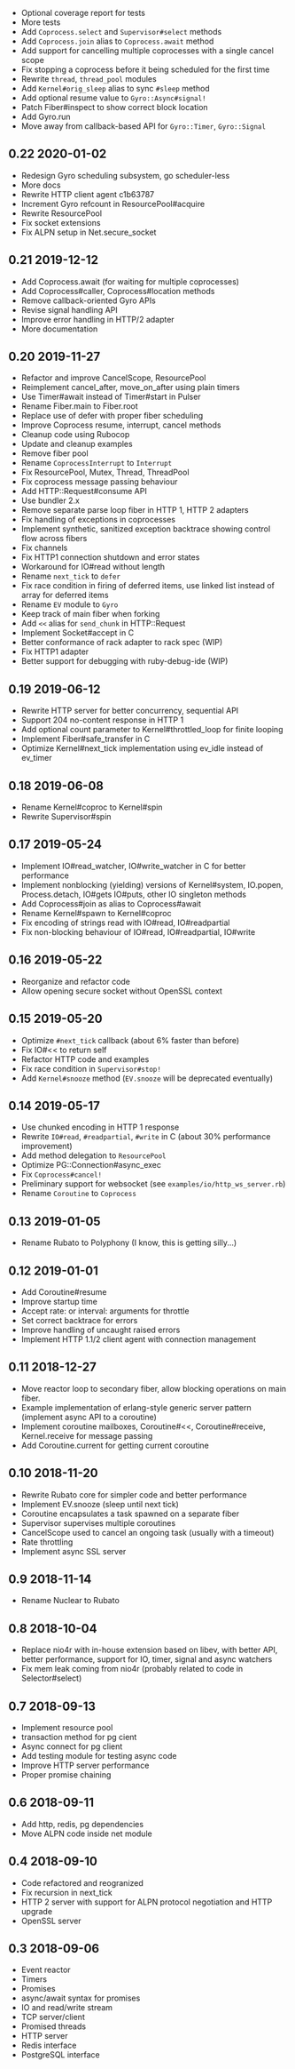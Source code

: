 * Optional coverage report for tests
* More tests
* Add `Coprocess.select` and `Supervisor#select` methods
* Add `Coprocess.join` alias to `Coprocess.await` method
* Add support for cancelling multiple coprocesses with a single cancel scope
* Fix stopping a coprocess before it being scheduled for the first time
* Rewrite `thread`, `thread_pool` modules
* Add `Kernel#orig_sleep` alias to sync `#sleep` method
* Add optional resume value to `Gyro::Async#signal!`
* Patch Fiber#inspect to show correct block location
* Add Gyro.run
* Move away from callback-based API for `Gyro::Timer`, `Gyro::Signal`

0.22 2020-01-02
---------------

* Redesign Gyro scheduling subsystem, go scheduler-less
* More docs
* Rewrite HTTP client agent c1b63787
* Increment Gyro refcount in ResourcePool#acquire
* Rewrite ResourcePool
* Fix socket extensions
* Fix ALPN setup in Net.secure_socket

0.21 2019-12-12
---------------

* Add Coprocess.await (for waiting for multiple coprocesses)
* Add Coprocess#caller, Coprocess#location methods
* Remove callback-oriented Gyro APIs
* Revise signal handling API
* Improve error handling in HTTP/2 adapter
* More documentation

0.20 2019-11-27
---------------

* Refactor and improve CancelScope, ResourcePool
* Reimplement cancel_after, move_on_after using plain timers
* Use Timer#await instead of Timer#start in Pulser
* Rename Fiber.main to Fiber.root
* Replace use of defer with proper fiber scheduling
* Improve Coprocess resume, interrupt, cancel methods
* Cleanup code using Rubocop
* Update and cleanup examples
* Remove fiber pool
* Rename `CoprocessInterrupt` to `Interrupt`
* Fix ResourcePool, Mutex, Thread, ThreadPool
* Fix coprocess message passing behaviour
* Add HTTP::Request#consume API
* Use bundler 2.x
* Remove separate parse loop fiber in HTTP 1, HTTP 2 adapters
* Fix handling of exceptions in coprocesses
* Implement synthetic, sanitized exception backtrace showing control flow across
  fibers
* Fix channels
* Fix HTTP1 connection shutdown and error states
* Workaround for IO#read without length
* Rename `next_tick` to `defer`
* Fix race condition in firing of deferred items, use linked list instead of
  array for deferred items
* Rename `EV` module to `Gyro`
* Keep track of main fiber when forking
* Add `<<` alias for `send_chunk` in HTTP::Request
* Implement Socket#accept in C
* Better conformance of rack adapter to rack spec (WIP)
* Fix HTTP1 adapter
* Better support for debugging with ruby-debug-ide (WIP)

0.19 2019-06-12
---------------

* Rewrite HTTP server for better concurrency, sequential API
* Support 204 no-content response in HTTP 1
* Add optional count parameter to Kernel#throttled_loop for finite looping
* Implement Fiber#safe_transfer in C
* Optimize Kernel#next_tick implementation using ev_idle instead of ev_timer

0.18 2019-06-08
---------------

* Rename Kernel#coproc to Kernel#spin
* Rewrite Supervisor#spin

0.17 2019-05-24
---------------

* Implement IO#read_watcher, IO#write_watcher in C for better performance
* Implement nonblocking (yielding) versions of Kernel#system, IO.popen,
  Process.detach, IO#gets IO#puts, other IO singleton methods
* Add Coprocess#join as alias to Coprocess#await
* Rename Kernel#spawn to Kernel#coproc
* Fix encoding of strings read with IO#read, IO#readpartial
* Fix non-blocking behaviour of IO#read, IO#readpartial, IO#write

0.16 2019-05-22
---------------

* Reorganize and refactor code
* Allow opening secure socket without OpenSSL context

0.15 2019-05-20
---------------

* Optimize `#next_tick` callback (about 6% faster than before)
* Fix IO#<< to return self
* Refactor HTTP code and examples
* Fix race condition in `Supervisor#stop!`
* Add `Kernel#snooze` method (`EV.snooze` will be deprecated eventually)

0.14 2019-05-17
---------------

* Use chunked encoding in HTTP 1 response
* Rewrite `IO#read`, `#readpartial`, `#write` in C (about 30% performance improvement)
* Add method delegation to `ResourcePool`
* Optimize PG::Connection#async_exec
* Fix `Coprocess#cancel!`
* Preliminary support for websocket (see `examples/io/http_ws_server.rb`)
* Rename `Coroutine` to `Coprocess`

0.13 2019-01-05
---------------

* Rename Rubato to Polyphony (I know, this is getting silly...)

0.12 2019-01-01
---------------

* Add Coroutine#resume
* Improve startup time
* Accept rate: or interval: arguments for throttle
* Set correct backtrace for errors
* Improve handling of uncaught raised errors
* Implement HTTP 1.1/2 client agent with connection management

0.11 2018-12-27
---------------

* Move reactor loop to secondary fiber, allow blocking operations on main
  fiber.
* Example implementation of erlang-style generic server pattern (implement async
  API to a coroutine)
* Implement coroutine mailboxes, Coroutine#<<, Coroutine#receive, Kernel.receive
  for message passing
* Add Coroutine.current for getting current coroutine

0.10 2018-11-20
---------------

* Rewrite Rubato core for simpler code and better performance
* Implement EV.snooze (sleep until next tick)
* Coroutine encapsulates a task spawned on a separate fiber
* Supervisor supervises multiple coroutines
* CancelScope used to cancel an ongoing task (usually with a timeout)
* Rate throttling
* Implement async SSL server

0.9 2018-11-14
--------------

* Rename Nuclear to Rubato

0.8 2018-10-04
--------------

* Replace nio4r with in-house extension based on libev, with better API,
  better performance, support for IO, timer, signal and async watchers
* Fix mem leak coming from nio4r (probably related to code in Selector#select)

0.7 2018-09-13
--------------

* Implement resource pool
* transaction method for pg cient
* Async connect for pg client
* Add testing module for testing async code
* Improve HTTP server performance
* Proper promise chaining

0.6 2018-09-11
--------------

* Add http, redis, pg dependencies
* Move ALPN code inside net module

0.4 2018-09-10
--------------

* Code refactored and reogranized
* Fix recursion in next_tick
* HTTP 2 server with support for ALPN protocol negotiation and HTTP upgrade
* OpenSSL server

0.3 2018-09-06
--------------

* Event reactor
* Timers
* Promises
* async/await syntax for promises
* IO and read/write stream
* TCP server/client
* Promised threads
* HTTP server
* Redis interface
* PostgreSQL interface